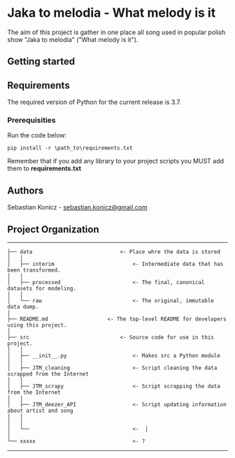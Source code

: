 # Jaka to melodia - What melody is it
The aim of this project is gather in one place all song used in popular polish show "Jaka to melodia" ("What melody is it"). 

## Getting started

## Requirements
The required version of Python for the current release is 3.7.

### Prerequisities
Run the code below:
```
pip install -r \path_to\requirements.txt
```
Remember that if you add any library to your project scripts you MUST add them to **requirements.txt**

## Authors
Sebastian Konicz - sebastian.konicz@gmail.com

## Project Organization <a id="project"></a>
------------

    ├── data              				<- Place whre the data is stored
    │   │
    │   ├── interim        					<- Intermediate data that has been transformed.
    │   │
    │   ├── processed      					<- The final, canonical datasets for modeling.
    │   │
    │   └── raw            					<- The original, immutable data dump.
    │
    ├── README.md					<- The top-level README for developers using this project.
    │
    ├── src                				<- Source code for use in this project.
    │   │
    │   ├── __init__.py    					<- Makes src a Python module
    │   │
    │   ├── JTM_cleaning          			<- Script cleaning the data scrapped from the Internet
    │   │
    │   ├── JTM_scrapy          		    <- Script scrapping the data from the Internet
    │   │
    │   ├── JTM_deezer_API           		<- Script updating information about artist and song
    │   │	
    │   │
    │   └──  								<-  │   
    │
    └── xxxxx            					<- ?

--------
